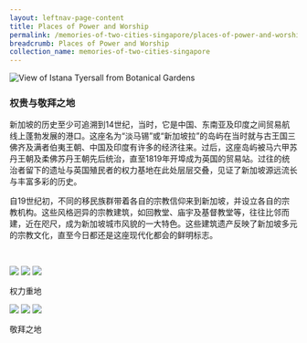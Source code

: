 ```yaml
---
layout: leftnav-page-content
title: Places of Power and Worship
permalink: /memories-of-two-cities-singapore/places-of-power-and-worship/
breadcrumb: Places of Power and Worship
collection_name: memories-of-two-cities-singapore
---
```


![View of Istana Tyersall from Botanical Gardens](/images/power-and-worship/power-and-worship-banner.jpg)

### **权贵与敬拜之地** 
新加坡的历史至少可追溯到14世纪，当时，它是中国、东南亚及印度之间贸易航线上蓬勃发展的港口。这座名为“淡马锡”或“新加坡拉”的岛屿在当时就与古王国三佛齐及满者伯夷王朝、中国及印度有许多的经济往来。过后，这座岛屿被马六甲苏丹王朝及柔佛苏丹王朝先后统治，直至1819年开埠成为英国的贸易站。过往的统治者留下的遗址与英国殖民者的权力基地在此处层层交叠，见证了新加坡源远流长与丰富多彩的历史。

自19世纪初，不同的移民族群带着各自的宗教信仰来到新加坡，并设立各自的宗教机构。这些风格迥异的宗教建筑，如回教堂、庙宇及基督教堂等，往往比邻而建，近在咫尺，成为新加坡城市风貌的一大特色。这些建筑遗产反映了新加坡多元的宗教文化，直至今日都还是这座现代化都会的鲜明标志。 
<p>&nbsp;</p>


<div class="category-stacked-area">
  
<div class="photo-stacked-wrap">
  <div class="photos">
    <img class="photo-lv-1" src="/images/power-and-worship/seats-photo-stack-1.png">
    <img class="photo-lv-2" src="/images/power-and-worship/seats-photo-stack-2.png">
    <img class="photo-lv-3" src="/images/power-and-worship/seats-photo-stack-3.png">
  </div>
  <p>权力重地</p>
  <a class="cover" href="/memories-of-two-cities-singapore/places-of-power-and-worship/seats-of-power"></a>
</div> 
  
<div class="photo-stacked-wrap">
  <div class="photos">
    <img class="photo-lv-1" src="/images/power-and-worship/worship-photo-stack-1.png">
    <img class="photo-lv-2" src="/images/power-and-worship/worship-photo-stack-2.png">
    <img class="photo-lv-3" src="/images/power-and-worship/worship-photo-stack-3.png">
  </div>
  <p>敬拜之地</p>
  <a class="cover" href="/memories-of-two-cities-singapore/places-of-power-and-worship/places-of-worship/"></a>
</div>

</div>
